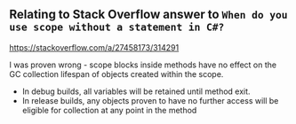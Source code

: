 ## Relating to Stack Overflow answer to `When do you use scope without a statement in C#?`

https://stackoverflow.com/a/27458173/314291

I was proven wrong - scope blocks inside methods have no effect on the GC collection lifespan of objects created within the scope. 

- In debug builds, all variables will be retained until method exit.
- In release builds, any objects proven to have no further access will be eligible for collection at any point in the method


